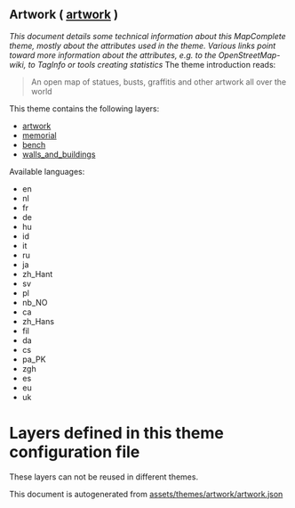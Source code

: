 [//]: # (WARNING: this file is automatically generated. Please find the sources at the bottom and edit those sources)

## Artwork ( [artwork](https://mapcomplete.org/artwork) )
_This document details some technical information about this MapComplete theme, mostly about the attributes used in the theme. Various links point toward more information about the attributes, e.g. to the OpenStreetMap-wiki, to TagInfo or tools creating statistics_
The theme introduction reads:

> An open map of statues, busts, graffitis and other artwork all over the world

This theme contains the following layers:

 - [artwork](../Layers/artwork.md)
 - [memorial](../Layers/memorial.md)
 - [bench](../Layers/bench.md)
 - [walls_and_buildings](../Layers/walls_and_buildings.md)

Available languages:

 - en
 - nl
 - fr
 - de
 - hu
 - id
 - it
 - ru
 - ja
 - zh_Hant
 - sv
 - pl
 - nb_NO
 - ca
 - zh_Hans
 - fil
 - da
 - cs
 - pa_PK
 - zgh
 - es
 - eu
 - uk

# Layers defined in this theme configuration file
These layers can not be reused in different themes.


This document is autogenerated from [assets/themes/artwork/artwork.json](https://github.com/pietervdvn/MapComplete/blob/develop/assets/themes/artwork/artwork.json)
